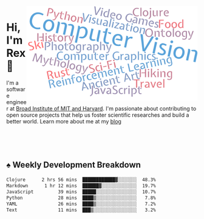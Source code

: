 <img src="https://raw.githubusercontent.com/rexwangcc/rexwangcc/master/myself.png" alt="Rex!" width="450" height="250" align="right">

# Hi, I'm Rex 👋

I'm a software engineer at [Broad Institute of MIT and Harvard](https://www.broadinstitute.org/). I'm passionate about contributing to open source projects that help us foster scientific researches and build a better world. Learn more about me at my [blog](https://rexwang.cc)

<br>
<br>
<br>

<table>
<tr valign="top" width="50%">
<!-- <td > -->

## ♠ Weekly Development Breakdown

<!-- code_time starts -->

```text
Clojure      2 hrs 56 mins  ████████████▓░░░░░░░  48.3%
Markdown      1 hr 12 mins  ██████▓░░░░░░░░░░░░░  19.7%
JavaScript         39 mins  █████░░░░░░░░░░░░░░░  10.7%
Python             28 mins  ████▒░░░░░░░░░░░░░░░   7.8%
YAML               26 mins  ████▒░░░░░░░░░░░░░░░   7.2%
Text               11 mins  ███▒░░░░░░░░░░░░░░░░   3.2%
```

<!-- code_time ends -->

<!-- Placeholder for my Game statuses -->

<!-- <td valign="top" width="50%">

#### ♦ My Personal Progress

</td> -->

</tr>
</table>
